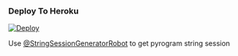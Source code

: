 

### Deploy To Heroku</h4>

[![Deploy](https://www.herokucdn.com/deploy/button.svg)](https://heroku.com/deploy?template=https://github.com/kingboyss/GroupMusicBot)

Use [@StringSessionGeneratorRobot](https://t.me/StringSessionGeneratorRobot) to get pyrogram string session

